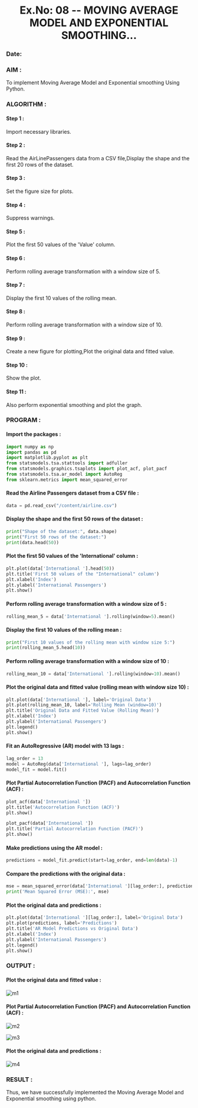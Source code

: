 <H1 ALIGN =CENTER> Ex.No: 08 --  MOVING AVERAGE MODEL AND EXPONENTIAL SMOOTHING... </H1>

### Date: 

### AIM :

To implement Moving Average Model and Exponential smoothing Using Python.

### ALGORITHM :

#### Step 1 :

Import necessary libraries.

#### Step 2 :

Read the AirLinePassengers data from a CSV file,Display the shape and the first 20 rows of the dataset.

#### Step 3 :

Set the figure size for plots.

#### Step 4 :

Suppress warnings.

#### Step 5 :

Plot the first 50 values of the 'Value' column.

#### Step 6 :

Perform rolling average transformation with a window size of 5.

#### Step 7 :

Display the first 10 values of the rolling mean.

#### Step 8 :

Perform rolling average transformation with a window size of 10.

#### Step 9 :

Create a new figure for plotting,Plot the original data and fitted value.

#### Step 10 :

Show the plot.

#### Step 11 :

Also perform exponential smoothing and plot the graph.
    
### PROGRAM :

#### Import the packages :

```python
import numpy as np
import pandas as pd
import matplotlib.pyplot as plt
from statsmodels.tsa.stattools import adfuller
from statsmodels.graphics.tsaplots import plot_acf, plot_pacf
from statsmodels.tsa.ar_model import AutoReg
from sklearn.metrics import mean_squared_error
```

#### Read the Airline Passengers dataset from a CSV file :

```python
data = pd.read_csv("/content/airline.csv")
```

#### Display the shape and the first 50 rows of the dataset :

```python 
print("Shape of the dataset:", data.shape)
print("First 50 rows of the dataset:")
print(data.head(50))
```

#### Plot the first 50 values of the 'International' column :

```python
plt.plot(data['International '].head(50))
plt.title('First 50 values of the "International" column')
plt.xlabel('Index')
plt.ylabel('International Passengers')
plt.show()
```

#### Perform rolling average transformation with a window size of 5 :

```python
rolling_mean_5 = data['International '].rolling(window=5).mean()
```

#### Display the first 10 values of the rolling mean :

```python
print("First 10 values of the rolling mean with window size 5:")
print(rolling_mean_5.head(10))
```

#### Perform rolling average transformation with a window size of 10 :

```python
rolling_mean_10 = data['International '].rolling(window=10).mean()
```

#### Plot the original data and fitted value (rolling mean with window size 10) :

```python
plt.plot(data['International '], label='Original Data')
plt.plot(rolling_mean_10, label='Rolling Mean (window=10)')
plt.title('Original Data and Fitted Value (Rolling Mean)')
plt.xlabel('Index')
plt.ylabel('International Passengers')
plt.legend()
plt.show()
```

#### Fit an AutoRegressive (AR) model with 13 lags :

```python
lag_order = 13
model = AutoReg(data['International '], lags=lag_order)
model_fit = model.fit()
```

#### Plot Partial Autocorrelation Function (PACF) and Autocorrelation Function (ACF) :

```python
plot_acf(data['International '])
plt.title('Autocorrelation Function (ACF)')
plt.show()

plot_pacf(data['International '])
plt.title('Partial Autocorrelation Function (PACF)')
plt.show()
```

#### Make predictions using the AR model :

```python
predictions = model_fit.predict(start=lag_order, end=len(data)-1)
```

#### Compare the predictions with the original data :

```python
mse = mean_squared_error(data['International '][lag_order:], predictions)
print('Mean Squared Error (MSE):', mse)
```

#### Plot the original data and predictions :

```python
plt.plot(data['International '][lag_order:], label='Original Data')
plt.plot(predictions, label='Predictions')
plt.title('AR Model Predictions vs Original Data')
plt.xlabel('Index')
plt.ylabel('International Passengers')
plt.legend()
plt.show()
```

### OUTPUT :

#### Plot the original data and fitted value :
![m1](https://github.com/Vishwarathinam/TSA_EXP8/assets/95266350/b25b3626-0454-432a-b26c-93f9f5e902d4)


#### Plot Partial Autocorrelation Function (PACF) and Autocorrelation Function (ACF) :
![m2](https://github.com/Vishwarathinam/TSA_EXP8/assets/95266350/cb520e09-4f8a-478e-93ca-50ea4a121ec5)

![m3](https://github.com/Vishwarathinam/TSA_EXP8/assets/95266350/937ea610-c24f-452c-9229-db77351adc05)


#### Plot the original data and predictions :
![m4](https://github.com/Vishwarathinam/TSA_EXP8/assets/95266350/d7925f61-f8bf-48c6-b846-79813c86cd91)


### RESULT :

Thus, we have successfully implemented the Moving Average Model and Exponential smoothing using python.

